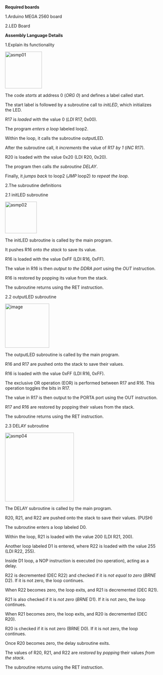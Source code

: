 **Required boards**

1.Arduino MEGA 2560 board

2.LED Board

**Assembly Language Details**

1.Explain its  functionality

<img width="121" alt="asmp01" src="https://github.com/PeerawatAltoTechCourse/Microprocessor/assets/132571902/4027195a-8447-41c0-9908-77e49f0e89be">

The code *starts* at address 0 (*ORG 0*) and defines a label called start.

The start label is followed by a subroutine call to *initLED*, which initializes the LED.

R17 is *loaded* with the value 0 (*LDI* R17, 0x00).

The program *enters a loop* labeled loop2.

Within the loop, it calls the subroutine outputLED.

After the subroutine call, it *increments* the value of R17 *by 1* (*INC* R17).

R20 is loaded with the value 0x20 (LDI R20, 0x20).

The program then calls *the subroutine DELAY*.

Finally, it *jumps back* to loop2 (*JMP* loop2) *to repeat the loop*.

2.The subroutine definitions

2.1 initLED subroutine


<img width="104" alt="asmp02" src="https://github.com/PeerawatAltoTechCourse/Microprocessor/assets/132571902/94237c16-2eea-48e6-b285-56bf6f739ee4">

The initLED subroutine is called by the main program.

It pushes R16 onto *the stack* to save its value.

R16 is loaded with the value 0xFF (LDI R16, 0xFF).

The value in R16 is then *output to the DDRA port* using the *OUT* instruction.

R16 is restored by popping its value from the stack.

The subroutine returns using the RET instruction.

2.2 outputLED subroutine

<img width="145" alt="image" src="https://github.com/PeerawatAltoTechCourse/Microprocessor/assets/132571902/6d8856cc-4dd0-4ab3-9da5-2a7d3d51973e">

The outputLED subroutine is called by the main program.

R16 and R17 are pushed onto the stack to save their values.

R16 is loaded with the value 0xFF (LDI R16, 0xFF).

The exclusive OR operation (EOR) is performed between R17 and R16. This operation toggles the bits in R17.

The value in R17 is then output to the PORTA port using the OUT instruction.

R17 and R16 are restored by popping their values from the stack.

The subroutine returns using the RET instruction.

2.3 DELAY subroutine

<img width="226" alt="asmp04" src="https://github.com/PeerawatAltoTechCourse/Microprocessor/assets/132571902/26966ef4-29d6-4ed2-8ccc-7c2ed36757a1">


The DELAY subroutine is called by the main program.

R20, R21, and R22 are pushed onto the stack to save their values. (PUSH)

The subroutine enters a loop labeled D0.

Within the loop, R21 is loaded with the value 200 (LDI R21, 200).

Another loop labeled D1 is entered, where R22 is loaded with the value 255 (LDI R22, 255).

Inside D1 loop, a NOP instruction is executed (no operation), acting as a delay.

R22 is decremented (DEC R22) and checked if it is *not equal to zero* (*BRNE* D2). If it is not zero, the loop continues.

When R22 becomes zero, the loop exits, and R21 is decremented (DEC R21).

R21 is also checked if it is *not zero* (*BRNE* D1). If it is not zero, the loop continues.

When R21 becomes zero, the loop exits, and R20 is decremented (DEC R20).

R20 is checked if it is not zero (BRNE D0). If it is not zero, the loop continues.

Once R20 becomes zero, the delay subroutine exits.

The values of R20, R21, and R22 are *restored* by *popping* their values *from the stack*.

The subroutine returns using the RET instruction.



